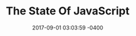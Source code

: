 ---
layout: post
comments: true
title:  "The State Of JavaScript"
date:   2017-09-01 03:03:59 -0400
categories: personal
permalink: /state-of-javascript/
excerpt: A rant about how React, Redux and similar tools are part of JavaScript's natural progression to a complete application language.
og-image: functional-programming-react.jpg
thumb-image: functional-programming-react-thumb.jpg
---
